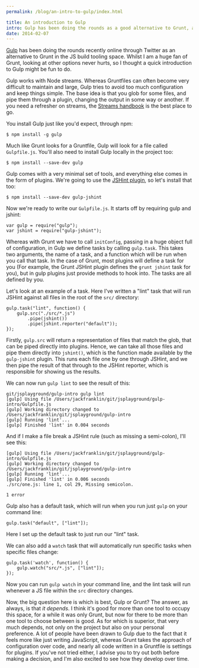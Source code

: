 ```yaml
---
permalink: /blog/an-intro-to-gulp/index.html

title: An introduction to Gulp
intro: Gulp has been doing the rounds as a good alternative to Grunt, and this article gives you an introduction to this different approach to tooling.
date: 2014-02-07
---
```


[Gulp](https://github.com/wearefractal/gulp) has been doing the rounds recently online through Twitter as an alternative to Grunt in the JS build tooling space. Whilst I am a huge fan of Grunt, looking at other options never hurts, so I thought a quick introduction to Gulp might be fun to do.

Gulp works with Node streams. Whereas Gruntfiles can often become very difficult to maintain and large, Gulp tries to avoid too much configuration and keep things simple. The base idea is that you glob for some files, and pipe them through a plugin, changing the output in some way or another. If you need a refresher on streams, the [Streams handbook](https://github.com/substack/stream-handbook) is the best place to go.

You install Gulp just like you'd expect, through npm:

    $ npm install -g gulp

Much like Grunt looks for a Gruntfile, Gulp will look for a file called `Gulpfile.js`. You'll also need to install Gulp locally in the project too:

    $ npm install --save-dev gulp

Gulp comes with a very minimal set of tools, and everything else comes in the form of plugins. We're going to use the [JSHint plugin](https://github.com/wearefractal/gulp-jshint), so let's install that too:

    $ npm install --save-dev gulp-jshint

Now we're ready to write our `Gulpfile.js`. It starts off by requiring gulp and jshint:

    var gulp = require("gulp");
    var jshint = require("gulp-jshint");

Whereas with Grunt we have to call `initConfig`, passing in a huge object full of configuration, in Gulp we define tasks by calling `gulp.task`. This takes two arguments, the name of a task, and a function which will be run when you call that task. In the case of Grunt, most plugins will define a task for you (For example, the Grunt JSHint plugin defines the `grunt jshint` task for you), but in gulp plugins just provide methods to hook into. The tasks are all defined by you.

Let's look at an example of a task. Here I've written a "lint" task that will run JSHint against all files in the root of the `src/` directory:

    gulp.task("lint", function() {
        gulp.src("./src/*.js")
            .pipe(jshint())
            .pipe(jshint.reporter("default"));
    });

Firstly, `gulp.src` will return a representation of files that match the glob, that can be piped directly into plugins. Hence, we can take all those files and pipe them directly into `jshint()`, which is the function made available by the `gulp-jshint` plugin. This runs each file one by one through JSHint, and we then pipe the result of that through to the JSHint reporter, which is responsible for showing us the results.

We can now run `gulp lint` to see the result of this:

    git/jsplayground/gulp-intro gulp lint
    [gulp] Using file /Users/jackfranklin/git/jsplayground/gulp-intro/Gulpfile.js
    [gulp] Working directory changed to /Users/jackfranklin/git/jsplayground/gulp-intro
    [gulp] Running 'lint'...
    [gulp] Finished 'lint' in 0.004 seconds

And if I make a file break a JSHint rule (such as missing a semi-colon), I'll see this:

    [gulp] Using file /Users/jackfranklin/git/jsplayground/gulp-intro/Gulpfile.js
    [gulp] Working directory changed to /Users/jackfranklin/git/jsplayground/gulp-intro
    [gulp] Running 'lint'...
    [gulp] Finished 'lint' in 0.006 seconds
    ./src/one.js: line 1, col 29, Missing semicolon.

    1 error

Gulp also has a default task, which will run when you run just `gulp` on your command line:

    gulp.task("default", ["lint"]);

Here I set up the default task to just run our "lint" task.

We can also add a `watch` task that will automatically run specific tasks when specific files change:

    gulp.task('watch', function() {
        gulp.watch("src/*.js", ["lint"]);
    });

Now you can run `gulp watch` in your command line, and the lint task will run whenever a JS file within the `src` directory changes.

Now, the big question here is which is best, Gulp or Grunt? The answer, as always, is that _it depends_. I think it's good for more than one tool to occupy this space, for a while it was only Grunt, but now for there to be more than one tool to choose between is good. As for which is superior, that very much depends, not only on the project but also on your personal preference. A lot of people have been drawn to Gulp due to the fact that it feels more like just writing JavaScript, whereas Grunt takes the approach of configuration over code, and nearly all code written in a Gruntfile is settings for plugins. If you've not tried either, I advise you to try out both before making a decision, and I'm also excited to see how they develop over time.
